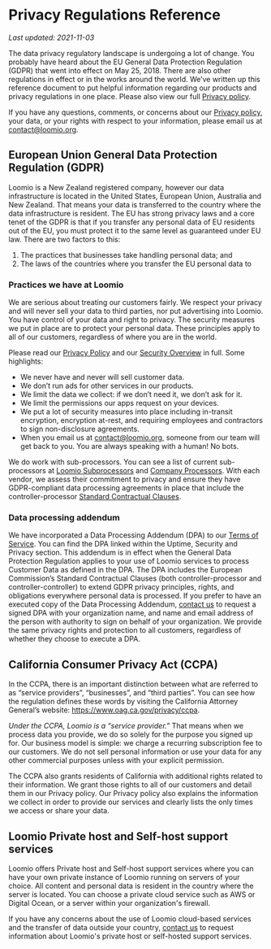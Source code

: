 # Privacy Regulations Reference

*Last updated: 2021-11-03*

The data privacy regulatory landscape is undergoing a lot of change. You probably have heard about the EU General Data Protection Regulation (GDPR) that went into effect on May 25, 2018. There are also other regulations in effect or in the works around the world. We’ve written up this reference document to put helpful information regarding our products and privacy regulations in one place. Please also view our full [Privacy policy](../index.md).

If you have any questions, comments, or concerns about our [Privacy policy](../index.md), your data, or your rights with respect to your information, please email us at [contact@loomio.org](mailto:contact@loomio.org).

## European Union General Data Protection Regulation (GDPR)

Loomio is a New Zealand registered company, however our data infrastructure is located in the United States, European Union, Australia and New Zealand. That means your data is transferred to the country where the data infrastructure is resident. The EU has strong privacy laws and a core tenet of the GDPR is that if you transfer any personal data of EU residents out of the EU, you must protect it to the same level as guaranteed under EU law. There are two factors to this:

1. The practices that businesses take handling personal data; and
2. The laws of the countries where you transfer the EU personal data to

### Practices we have at Loomio

We are serious about treating our customers fairly. We respect your privacy and will never sell your data to third parties, nor put advertising into Loomio. You have control of your data and right to privacy. The security measures we put in place are to protect your personal data. These principles apply to all of our customers, regardless of where you are in the world.

Please read our [Privacy Policy](../index.md) and our [Security Overview](../../security/index.md) in full. Some highlights:

* We never have and never will sell customer data.
* We don’t run ads for other services in our products.
* We limit the data we collect: if we don’t need it, we don’t ask for it.
* We limit the permissions our apps request on your devices.
* We put a lot of security measures into place including in-transit encryption, encryption at-rest, and requiring employees and contractors to sign non-disclosure agreements.
* When you email us at [contact@loomio.org](mailto:contact@loomio.org), someone from our team will get back to you. You are always speaking with a human! No bots.

We do work with sub-processors. You can see a list of current sub-processors at [Loomio Subprocessors](../loomio-subprocessors/index.md) and [Company Processors](../company-processors/index.md). With each vendor, we assess their commitment to privacy and ensure they have GDPR-compliant data processing agreements in place that include the controller-processor [Standard Contractual Clauses](https://ec.europa.eu/info/law/law-topic/data-protection/international-dimension-data-protection/standard-contractual-clauses-scc_en).

### Data processing addendum

We have incorporated a Data Processing Addendum (DPA) to our [Terms of Service](../../terms/index.md). You can find the DPA linked within the Uptime, Security and Privacy section. This addendum is in effect when the General Data Protection Regulation applies to your use of Loomio services to process Customer Data as defined in the DPA. The DPA includes the European Commission’s Standard Contractual Clauses (both controller-processor and controller-controller) to extend GDPR privacy principles, rights, and obligations everywhere personal data is processed. If you prefer to have an executed copy of the Data Processing Addendum, [contact us](https://www.loomio.org/contact) to request a signed DPA with your organization name, and name and email address of the person with authority to sign on behalf of your organization. We provide the same privacy rights and protection to all customers, regardless of whether they choose to execute a DPA. 

## California Consumer Privacy Act (CCPA)

In the CCPA, there is an important distinction between what are referred to as “service providers”, “businesses”, and “third parties”. You can see how the regulation defines these words by visiting the California Attorney General’s website: https://www.oag.ca.gov/privacy/ccpa.

*Under the CCPA, Loomio is a “service provider.”* That means when we process data you provide, we do so solely for the purpose you signed up for. Our business model is simple: we charge a recurring subscription fee to our customers. We do not sell personal information or use your data for any other commercial purposes unless with your explicit permission.

The CCPA also grants residents of California with additional rights related to their information. We grant those rights to all of our customers and detail them in our Privacy policy. Our Privacy policy also explains the information we collect in order to provide our services and clearly lists the only times we access or share your data.

## Loomio Private host and Self-host support services

Loomio offers Private host and Self-host support services where you can have your own private instance of Loomio running on servers of your choice.  All content and personal data is resident in the country where the server is located.  You can choose a private cloud service such as AWS or Digital Ocean, or a server within your organization's firewall.

If you have any concerns about the use of Loomio cloud-based services and the transfer of data outside your country, [contact us](https://www.loomio.com/contact) to request information about Loomio's private host or self-hosted support services.

